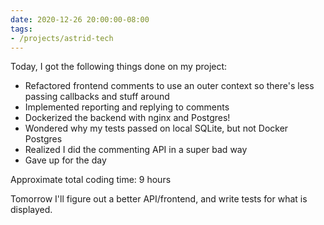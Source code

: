 ```yaml
---
date: 2020-12-26 20:00:00-08:00
tags:
- /projects/astrid-tech
---
```


Today, I got the following things done on my project:

- Refactored frontend comments to use an outer context so there's less passing
  callbacks and stuff around
- Implemented reporting and replying to comments
- Dockerized the backend with nginx and Postgres!
- Wondered why my tests passed on local SQLite, but not Docker Postgres
- Realized I did the commenting API in a super bad way
- Gave up for the day

Approximate total coding time: 9 hours

Tomorrow I'll figure out a better API/frontend, and write tests for what is
displayed.
